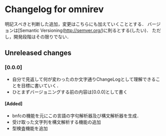 # Changelog for omnirev
明記スべきと判断した追加，変更はこちらにも加えていくこととする．
バージョンは[Semantic Versioning(http://semver.org/)に則るとする(したい)．
ただし，開発段階はその限りでない．

## Unreleased changes
### [0.0.0]
- 自分で見返して何が変わったのか文字通りChangeLogとして理解できることを目標に書いていく．
- ひとまずバージョニングする前の内容は[0.0.0]として書く
#### [Added]
- bnfcの機能を元にこの言語の字句解析器及び構文解析器を生成．
- 受け取った文字列を構文解析する機能の追加
- 型検査機能を追加